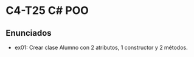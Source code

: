 # C4-T25 C# POO

## Enunciados
- ex01: Crear clase Alumno con 2 atributos, 1 constructor y 2 métodos.

